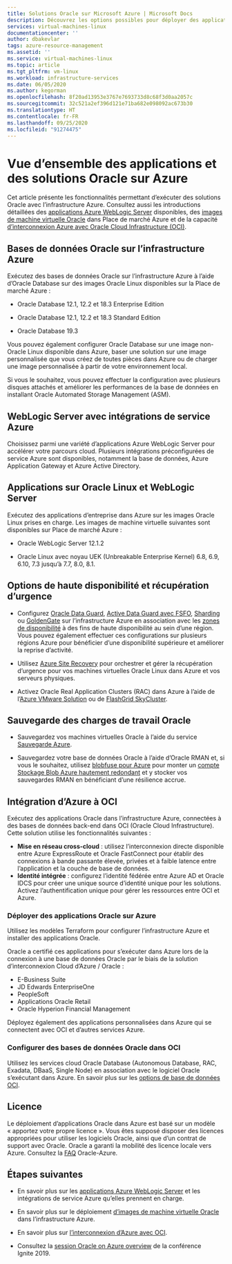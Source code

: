 ```yaml
---
title: Solutions Oracle sur Microsoft Azure | Microsoft Docs
description: Découvrez les options possibles pour déployer des applications et des solutions Oracle sur Microsoft Azure, notamment l’exécution complète sur l’infrastructure Azure ou l’utilisation de la connectivité entre clouds avec OCI (Oracle Cloud Infrastructure).
services: virtual-machines-linux
documentationcenter: ''
author: dbakevlar
tags: azure-resource-management
ms.assetid: ''
ms.service: virtual-machines-linux
ms.topic: article
ms.tgt_pltfrm: vm-linux
ms.workload: infrastructure-services
ms.date: 06/05/2020
ms.author: kegorman
ms.openlocfilehash: 8f20ad13953e3767e7693733d8c68f3d0aa2057c
ms.sourcegitcommit: 32c521a2ef396d121e71ba682e098092ac673b30
ms.translationtype: HT
ms.contentlocale: fr-FR
ms.lasthandoff: 09/25/2020
ms.locfileid: "91274475"
---
```

# <a name="overview-of-oracle-applications-and-solutions-on-azure"></a>Vue d’ensemble des applications et des solutions Oracle sur Azure

Cet article présente les fonctionnalités permettant d’exécuter des solutions Oracle avec l’infrastructure Azure. Consultez aussi les introductions détaillées des [applications Azure WebLogic Server](oracle-weblogic.md) disponibles, des [images de machine virtuelle Oracle](oracle-vm-solutions.md) dans Place de marché Azure et de la capacité [d’interconnexion Azure avec Oracle Cloud Infrastructure (OCI)](oracle-oci-overview.md).

## <a name="oracle-databases-on-azure-infrastructure"></a>Bases de données Oracle sur l’infrastructure Azure

Exécutez des bases de données Oracle sur l’infrastructure Azure à l’aide d’Oracle Database sur des images Oracle Linux disponibles sur la Place de marché Azure :

* Oracle Database 12.1, 12.2 et 18.3 Enterprise Edition 

* Oracle Database 12.1, 12.2 et 18.3 Standard Edition

* Oracle Database 19.3

Vous pouvez également configurer Oracle Database sur une image non-Oracle Linux disponible dans Azure, baser une solution sur une image personnalisée que vous créez de toutes pièces dans Azure ou de charger une image personnalisée à partir de votre environnement local.

Si vous le souhaitez, vous pouvez effectuer la configuration avec plusieurs disques attachés et améliorer les performances de la base de données en installant Oracle Automated Storage Management (ASM).

## <a name="weblogic-server-with-azure-service-integrations"></a>WebLogic Server avec intégrations de service Azure

Choisissez parmi une variété d’applications Azure WebLogic Server pour accélérer votre parcours cloud.  Plusieurs intégrations préconfigurées de service Azure sont disponibles, notamment la base de données, Azure Application Gateway et Azure Active Directory.

## <a name="applications-on-oracle-linux-and-weblogic-server"></a>Applications sur Oracle Linux et WebLogic Server

Exécutez des applications d’entreprise dans Azure sur les images Oracle Linux prises en charge. Les images de machine virtuelle suivantes sont disponibles sur Place de marché Azure :

* Oracle WebLogic Server 12.1.2

* Oracle Linux avec noyau UEK (Unbreakable Enterprise Kernel) 6.8, 6.9, 6.10, 7.3 jusqu’à 7.7, 8.0, 8.1. 

## <a name="high-availability-and-disaster-recovery-options"></a>Options de haute disponibilité et récupération d’urgence

* Configurez [Oracle Data Guard](https://docs.oracle.com/cd/B19306_01/server.102/b14239/concepts.htm#g1049956), [Active Data Guard avec FSFO](https://docs.oracle.com/en/database/oracle/oracle-database/12.2/dgbkr/index.html), [Sharding](https://docs.oracle.com/en/database/oracle/oracle-database/12.2/admin/sharding-overview.html) ou [GoldenGate](https://www.oracle.com/middleware/technologies/goldengate.html) sur l’infrastructure Azure en association avec les [zones de disponibilité](../../../availability-zones/az-overview.md) à des fins de haute disponibilité au sein d’une région. Vous pouvez également effectuer ces configurations sur plusieurs régions Azure pour bénéficier d’une disponibilité supérieure et améliorer la reprise d’activité.

* Utilisez [Azure Site Recovery](../../../site-recovery/site-recovery-overview.md) pour orchestrer et gérer la récupération d’urgence pour vos machines virtuelles Oracle Linux dans Azure et vos serveurs physiques. 

* Activez Oracle Real Application Clusters (RAC) dans Azure à l’aide de l’[Azure VMware Solution](../../../vmware-cloudsimple/oracle-real-application-clusters.md) ou de [FlashGrid SkyCluster](https://www.flashgrid.io/oracle-rac-in-azure/).

## <a name="backup-oracle-workloads"></a>Sauvegarde des charges de travail Oracle

* Sauvegardez vos machines virtuelles Oracle à l’aide du service [Sauvegarde Azure](../../../backup/backup-overview.md).

* Sauvegardez votre base de données Oracle à l’aide d’Oracle RMAN et, si vous le souhaitez, utilisez [blobfuse pour Azure](../../../storage/blobs/storage-how-to-mount-container-linux.md) pour monter un [compte Stockage Blob Azure hautement redondant](../../../storage/common/storage-redundancy.md) et y stocker vos sauvegardes RMAN en bénéficiant d’une résilience accrue.

## <a name="integration-of-azure-with-oci"></a>Intégration d’Azure à OCI

Exécutez des applications Oracle dans l’infrastructure Azure, connectées à des bases de données back-end dans OCI (Oracle Cloud Infrastructure). Cette solution utilise les fonctionnalités suivantes : 

* **Mise en réseau cross-cloud** : utilisez l’interconnexion directe disponible entre Azure ExpressRoute et Oracle FastConnect pour établir des connexions à bande passante élevée, privées et à faible latence entre l’application et la couche de base de données.
* **Identité intégrée** : configurez l’identité fédérée entre Azure AD et Oracle IDCS pour créer une unique source d’identité unique pour les solutions. Activez l’authentification unique pour gérer les ressources entre OCI et Azure.

### <a name="deploy-oracle-applications-on-azure"></a>Déployer des applications Oracle sur Azure

Utilisez les modèles Terraform pour configurer l’infrastructure Azure et installer des applications Oracle. 

Oracle a certifié ces applications pour s’exécuter dans Azure lors de la connexion à une base de données Oracle par le biais de la solution d’interconnexion Cloud d’Azure / Oracle :

* E-Business Suite
* JD Edwards EnterpriseOne
* PeopleSoft
* Applications Oracle Retail
* Oracle Hyperion Financial Management

Déployez également des applications personnalisées dans Azure qui se connectent avec OCI et d’autres services Azure.

### <a name="set-up-oracle-databases-in-oci"></a>Configurer des bases de données Oracle dans OCI

Utilisez les services cloud Oracle Database (Autonomous Database, RAC, Exadata, DBaaS, Single Node) en association avec le logiciel Oracle s’exécutant dans Azure. En savoir plus sur les [options de base de données OCI](https://docs.cloud.oracle.com/iaas/Content/Database/Concepts/databaseoverview.htm). 
 

## <a name="licensing"></a>Licence

Le déploiement d’applications Oracle dans Azure est basé sur un modèle « apportez votre propre licence ». Vous êtes supposé disposer des licences appropriées pour utiliser les logiciels Oracle, ainsi que d’un contrat de support avec Oracle. Oracle a garanti la mobilité des licence locale vers Azure. Consultez la [FAQ](https://www.oracle.com/cloud/technologies/oracle-azure-faq.html) Oracle-Azure.

## <a name="next-steps"></a>Étapes suivantes

* En savoir plus sur les [applications Azure WebLogic Server](oracle-weblogic.md) et les intégrations de service Azure qu’elles prennent en charge.

* En savoir plus sur le déploiement [d’images de machine virtuelle Oracle](oracle-vm-solutions.md) dans l’infrastructure Azure.

* En savoir plus sur [l’interconnexion d’Azure avec OCI](oracle-oci-overview.md).

* Consultez la [session Oracle on Azure overview](https://myignite.techcommunity.microsoft.com/sessions/82915) de la conférence Ignite 2019. 
